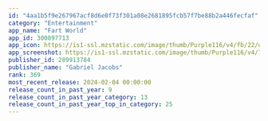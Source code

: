 ```yaml
---
id: "4aa1b5f9e267967acf8d6e0f73f301a08e2681895fcb57f7be88b2a446fecfaf"
category: "Entertainment"
app_name: "Fart World"
app_id: 300897713
app_icon: https://is1-ssl.mzstatic.com/image/thumb/Purple116/v4/fb/22/d9/fb22d9f9-d767-b040-0144-5a403677424c/AppIcon-0-0-1x_U007emarketing-0-10-0-sRGB-85-220.png/1024x1024bb.png
app_screenshot: https://is1-ssl.mzstatic.com/image/thumb/Purple116/v4/7a/39/8e/7a398e6e-66d3-a8af-db96-8f5661b54abd/797baef9-e13b-4514-bd0a-7f6d84744c42_FART_SOUNDS.jpg/1242x2688bb.png
publisher_id: 289913784
publisher_name: "Gabriel Jacobs"
rank: 369
most_recent_release: 2024-02-04 00:00:00
release_count_in_past_year: 9
release_count_in_past_year_category: 13
release_count_in_past_year_top_in_category: 25
---
```

